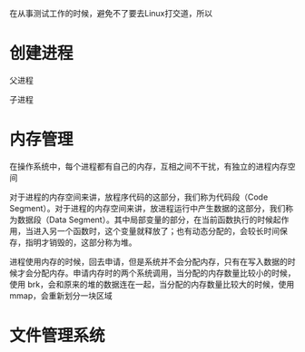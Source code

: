 

在从事测试工作的时候，避免不了要去Linux打交道，所以

# 创建进程

父进程

子进程

# 内存管理

在操作系统中，每个进程都有自己的内存，互相之间不干扰，有独立的进程内存空间

对于进程的内存空间来讲，放程序代码的这部分，我们称为代码段（Code Segment）。对于进程的内存空间来讲，放进程运行中产生数据的这部分，我们称为数据段（Data Segment）。其中局部变量的部分，在当前函数执行的时候起作用，当进入另一个函数时，这个变量就释放了；也有动态分配的，会较长时间保存，指明才销毁的，这部分称为堆。

进程使用内存的时候，回去申请，但是系统并不会分配内存，只有在写入数据的时候才会分配内存。申请内存时的两个系统调用，当分配的内存数量比较小的时候，使用 brk，会和原来的堆的数据连在一起，当分配的内存数量比较大的时候，使用 mmap，会重新划分一块区域

# 文件管理系统

